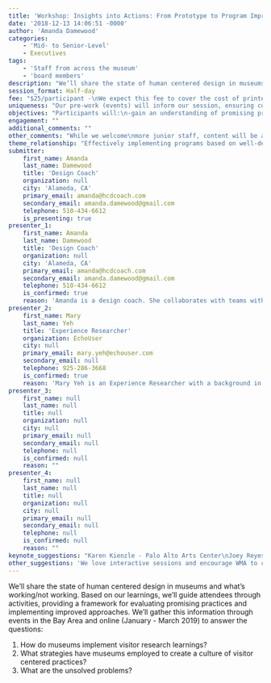 ```yaml
---
title: 'Workshop: Insights into Actions: From Prototype to Program Improvement'
date: '2018-12-13 14:06:51 -0000'
author: 'Amanda Damewood'
categories:
    - 'Mid- to Senior-Level'
    - Executives
tags:
    - 'Staff from across the museum'
    - 'board members'
description: "We’ll share the state of human centered design in museums and what’s\nworking/not working. Based on our learnings, we’ll guide attendees through\nactivities, providing a framework for evaluating promising practices and\nimplementing improved approaches. We’ll gather this information through\nevents in the Bay Area and online (January - March 2019) to answer the\nquestions:\n1. How do museums implement visitor research learnings?\n2. What strategies have museums employed to create a culture of visitor\ncentered practices?\n3. What are the unsolved problems?"
session_format: Half-day
fee: "$25/participant -\nWe expect this fee to cover the cost of printed\nhandouts, sticky notes (easel- and standard-sized),\nmarkers, pens and pencils."
uniqueness: "Our pre-work (events) will inform our session, ensuring content is highly\nrelevant, and with our experience working across sectors, including museums,\nwe’ll ensure it’s engaging and fresh."
objectives: "Participants will:\n-gain an understanding of promising practices for interpreting and\nimplementing programmatic changes based on visitor feedback\n-learn how to lead the appropriate activities to effectively manage the change\nto a visitor-centered operations model\n-connect with professionals with similar problems or questions, empowering\nthem to create a community of practice to address new needs as they arise"
engagement: ""
additional_comments: ""
other_comments: "While we welcome\nmore junior staff, content will be aimed\nat decisionmakers"
theme_relationship: "Effectively implementing programs based on well-designed visitor research ensures\nmuseums are more inclusive. By engaging broader audiences, staff are empowered\nto address issues of equity and social justice. When done correctly, human centered\ndesign advances the need of workers to exercise creativity in their roles, creating a\nmore positive and caring work environment."
submitter:
    first_name: Amanda
    last_name: Damewood
    title: 'Design Coach'
    organization: null
    city: 'Alameda, CA'
    primary_email: amanda@hcdcoach.com
    secondary_email: amanda.damewood@gmail.com
    telephone: 510-434-6612
    is_presenting: true
presenter_1:
    first_name: Amanda
    last_name: Damewood
    title: 'Design Coach'
    organization: null
    city: 'Alameda, CA'
    primary_email: amanda@hcdcoach.com
    secondary_email: amanda.damewood@gmail.com
    telephone: 510-434-6612
    is_confirmed: true
    reason: 'Amanda is a design coach. She collaborates with teams without the desire or resources to work consistently with consultants to cultivate a human-centered, iterative approach to problem solving in their work. She received her MA Museum Studies from the University of Leicester, with a dissertation focused on the evolving role of museums as community centers, highlighting food gardens, programs for the homeless and Museums at Night, built on her longstanding interest in creating and maintaining community. She believes that the power of visitor research is unlocked when museums go beyond measuring past successes, using it to create responsive programming.'
presenter_2:
    first_name: Mary
    last_name: Yeh
    title: 'Experience Researcher'
    organization: EchoUser
    city: null
    primary_email: mary.yeh@echouser.com
    secondary_email: null
    telephone: 925-286-3668
    is_confirmed: true
    reason: 'Mary Yeh is an Experience Researcher with a background in museums and non-profits. Her master&apos;s thesis "Evaluating accessibility and efficiency of museums&apos; online teacher resources" sought to understand if museums&apos; online teacher resources were created through considering teachers&apos; needs and conducting research, give a snapshot of the field, and recommend best practices for this type of audience engagement. Her current role gives her deeper understanding of research methods and practice facilitating workshops with wide audiences. She firmly believes human-centered design is essential for creating experiences that are welcoming, engaging and transformational in museums.'
presenter_3:
    first_name: null
    last_name: null
    title: null
    organization: null
    city: null
    primary_email: null
    secondary_email: null
    telephone: null
    is_confirmed: null
    reason: ""
presenter_4:
    first_name: null
    last_name: null
    title: null
    organization: null
    city: null
    primary_email: null
    secondary_email: null
    telephone: null
    is_confirmed: null
    reason: ""
keynote_suggestions: "Karen Kienzle - Palo Alto Arts Center\nJoey Reyes - MACLA"
other_suggestions: 'We love interactive sessions and encourage WMA to consider making workshop-type programming part of the main event!'
---
```

We’ll share the state of human centered design in museums and what’s
working/not working. Based on our learnings, we’ll guide attendees through
activities, providing a framework for evaluating promising practices and
implementing improved approaches. We’ll gather this information through
events in the Bay Area and online (January - March 2019) to answer the
questions:
1. How do museums implement visitor research learnings?
2. What strategies have museums employed to create a culture of visitor
centered practices?
3. What are the unsolved problems?
